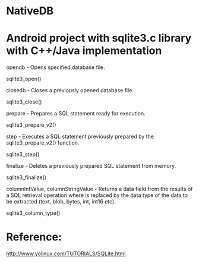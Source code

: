 # NativeDB
# Android project with sqlite3.c library with C++/Java implementation

opendb - Opens specified database file. 

sqlite3_open() 




closedb - Closes a previously opened database file. 

sqlite3_close()

prepare - Prepares a SQL statement ready for execution. 

sqlite3_prepare_v2()


step - Executes a SQL statement previously prepared by the sqlite3_prepare_v2() function. 

sqlite3_step()


finalize - Deletes a previously prepared SQL statement from memory. 

sqlite3_finalize()


columnIntValue, columnStringValue - Returns a data field from the results of a SQL retrieval operation where <type> is replaced by the data type of the data to be extracted (text, blob, bytes, int, int16 etc). 

sqlite3_column_type()
  


# Reference:

http://www.yolinux.com/TUTORIALS/SQLite.html
